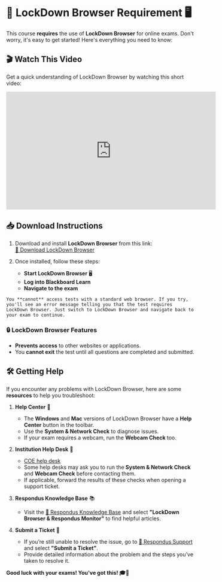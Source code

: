 # 🚀 LockDown Browser Requirement 🖥️

This course **requires** the use of **LockDown Browser** for online exams. Don't worry, it's easy to get started! Here's everything you need to know: 

## 🎬 **Watch This Video**
Get a quick understanding of LockDown Browser by watching this short video:  

<iframe width="560" height="315" src="https://www.youtube.com/embed/WcHuYw488nM?si=kdjVkp-M4l31iFK_" title="YouTube video player" frameborder="0" allow="accelerometer; autoplay; clipboard-write; encrypted-media; gyroscope; picture-in-picture; web-share" referrerpolicy="strict-origin-when-cross-origin" allowfullscreen></iframe>

## 📥 **Download Instructions**
1. Download and install **LockDown Browser** from this link:  
   [🔗 Download LockDown Browser](https://download.respondus.com/lockdown/download.php?id=986712485)

2. Once installed, follow these steps:
   - **Start LockDown Browser** 🖥️  
   - **Log into Blackboard Learn**  
   - **Navigate to the exam**

```{note} 🛑 **Important Note**:  
You **cannot** access tests with a standard web browser. If you try, you'll see an error message telling you that the test requires LockDown Browser. Just switch to LockDown Browser and navigate back to your exam to continue.
```

### 🔒 LockDown Browser Features
- **Prevents access** to other websites or applications.  
- You **cannot exit** the test until all questions are completed and submitted.

## 🛠️ **Getting Help**

If you encounter any problems with LockDown Browser, here are some **resources** to help you troubleshoot:

1. **Help Center** 🛑  
   - The **Windows** and **Mac** versions of LockDown Browser have a **Help Center** button in the toolbar.  
   - Use the **System & Network Check** to diagnose issues.  
   - If your exam requires a webcam, run the **Webcam Check** too.

2. **Institution Help Desk** 💼  
   - [COE help desk](mailto:coe.helpdesk@drexel.edu)  
   - Some help desks may ask you to run the **System & Network Check** and **Webcam Check** before contacting them.  
   - If applicable, forward the results of these checks when opening a support ticket.

3. **Respondus Knowledge Base** 📚  
   - Visit the [🔗 Respondus Knowledge Base](https://support.respondus.com) and select **"LockDown Browser & Respondus Monitor"** to find helpful articles.

4. **Submit a Ticket** 📨  
   - If you’re still unable to resolve the issue, go to [🔗 Respondus Support](https://support.respondus.com) and select **"Submit a Ticket"**.  
   - Provide detailed information about the problem and the steps you’ve taken to resolve it.

**Good luck with your exams! You've got this! 🎓💪**